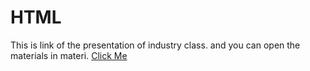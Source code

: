HTML
==========

This is link of the presentation of industry class.
and you can open the materials in materi.
[Click Me](https://docs.google.com/presentation/d/1QPJa_wVO9AJhNREFCFHnMQRJg3CdsOk320amOER1onQ/edit#slide=id.g3dd2892369ba4536_20)
